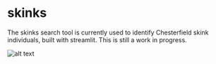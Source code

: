 # skinks
The skinks search tool is currently used to identify Chesterfield skink individuals, 
built with streamlit. This is still a work in progress. 

![alt text](https://github.com/eri3l/skinks/blob/main/out.png)


